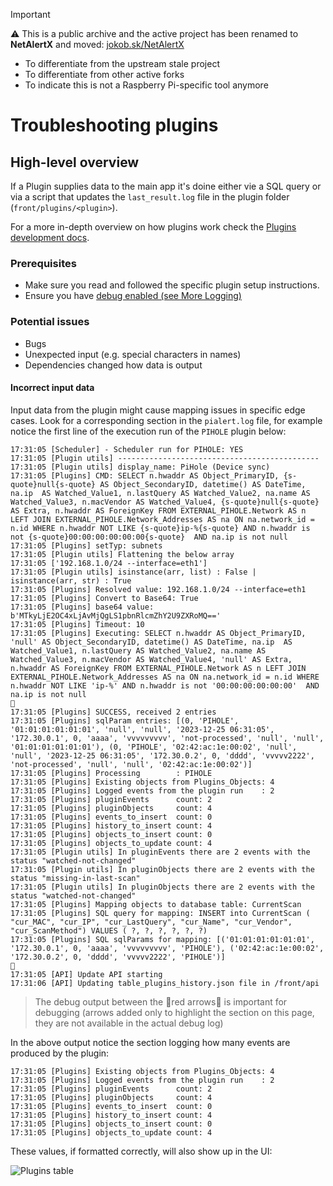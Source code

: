 > [!IMPORTANT]
> ⚠ This is a public archive and the active project has been renamed to **NetAlertX** and moved: [jokob.sk/NetAlertX](https://github.com/jokob-sk/NetAlertX)
> 
>  - To differentiate from the upstream stale project
>  - To differentiate from other active forks
>  - To indicate this is not a Raspberry Pi-specific tool anymore
>

# Troubleshooting plugins

## High-level overview

If a Plugin supplies data to the main app it's doine either vie a SQL query or via a script that updates the `last_result.log` file in the plugin folder (`front/plugins/<plugin>`).

For a more in-depth overview on how plugins work check the [Plugins development docs](https://github.com/jokob-sk/Pi.Alert/blob/main/front/plugins/README.md).

### Prerequisites

- Make sure you read and followed the specific plugin setup instructions.
- Ensure you have [debug enabled (see More Logging)](https://github.com/jokob-sk/Pi.Alert/blob/main/docs/DEBUG_TIPS.md#1-more-logging-) 

### Potential issues

- Bugs
- Unexpected input (e.g. special characters in names)
- Dependencies changed how data is output

#### Incorrect input data

Input data from the plugin might cause mapping issues in specific edge cases. Look for a corresponding section in the `pialert.log` file, for example notice the first line of the execution run of the `PIHOLE` plugin below:

```
17:31:05 [Scheduler] - Scheduler run for PIHOLE: YES
17:31:05 [Plugin utils] ---------------------------------------------
17:31:05 [Plugin utils] display_name: PiHole (Device sync)
17:31:05 [Plugins] CMD: SELECT n.hwaddr AS Object_PrimaryID, {s-quote}null{s-quote} AS Object_SecondaryID, datetime() AS DateTime, na.ip  AS Watched_Value1, n.lastQuery AS Watched_Value2, na.name AS Watched_Value3, n.macVendor AS Watched_Value4, {s-quote}null{s-quote} AS Extra, n.hwaddr AS ForeignKey FROM EXTERNAL_PIHOLE.Network AS n LEFT JOIN EXTERNAL_PIHOLE.Network_Addresses AS na ON na.network_id = n.id WHERE n.hwaddr NOT LIKE {s-quote}ip-%{s-quote} AND n.hwaddr is not {s-quote}00:00:00:00:00:00{s-quote}  AND na.ip is not null
17:31:05 [Plugins] setTyp: subnets
17:31:05 [Plugin utils] Flattening the below array
17:31:05 ['192.168.1.0/24 --interface=eth1']
17:31:05 [Plugin utils] isinstance(arr, list) : False | isinstance(arr, str) : True
17:31:05 [Plugins] Resolved value: 192.168.1.0/24 --interface=eth1
17:31:05 [Plugins] Convert to Base64: True
17:31:05 [Plugins] base64 value: b'MTkyLjE2OC4xLjAvMjQgLS1pbnRlcmZhY2U9ZXRoMQ=='
17:31:05 [Plugins] Timeout: 10
17:31:05 [Plugins] Executing: SELECT n.hwaddr AS Object_PrimaryID, 'null' AS Object_SecondaryID, datetime() AS DateTime, na.ip  AS Watched_Value1, n.lastQuery AS Watched_Value2, na.name AS Watched_Value3, n.macVendor AS Watched_Value4, 'null' AS Extra, n.hwaddr AS ForeignKey FROM EXTERNAL_PIHOLE.Network AS n LEFT JOIN EXTERNAL_PIHOLE.Network_Addresses AS na ON na.network_id = n.id WHERE n.hwaddr NOT LIKE 'ip-%' AND n.hwaddr is not '00:00:00:00:00:00'  AND na.ip is not null
🔻
17:31:05 [Plugins] SUCCESS, received 2 entries
17:31:05 [Plugins] sqlParam entries: [(0, 'PIHOLE', '01:01:01:01:01:01', 'null', 'null', '2023-12-25 06:31:05', '172.30.0.1', 0, 'aaaa', 'vvvvvvvvv', 'not-processed', 'null', 'null', '01:01:01:01:01:01'), (0, 'PIHOLE', '02:42:ac:1e:00:02', 'null', 'null', '2023-12-25 06:31:05', '172.30.0.2', 0, 'dddd', 'vvvvv2222', 'not-processed', 'null', 'null', '02:42:ac:1e:00:02')]
17:31:05 [Plugins] Processing        : PIHOLE
17:31:05 [Plugins] Existing objects from Plugins_Objects: 4
17:31:05 [Plugins] Logged events from the plugin run    : 2
17:31:05 [Plugins] pluginEvents      count: 2
17:31:05 [Plugins] pluginObjects     count: 4
17:31:05 [Plugins] events_to_insert  count: 0
17:31:05 [Plugins] history_to_insert count: 4
17:31:05 [Plugins] objects_to_insert count: 0
17:31:05 [Plugins] objects_to_update count: 4
17:31:05 [Plugin utils] In pluginEvents there are 2 events with the status "watched-not-changed" 
17:31:05 [Plugin utils] In pluginObjects there are 2 events with the status "missing-in-last-scan" 
17:31:05 [Plugin utils] In pluginObjects there are 2 events with the status "watched-not-changed" 
17:31:05 [Plugins] Mapping objects to database table: CurrentScan
17:31:05 [Plugins] SQL query for mapping: INSERT into CurrentScan ( "cur_MAC", "cur_IP", "cur_LastQuery", "cur_Name", "cur_Vendor", "cur_ScanMethod") VALUES ( ?, ?, ?, ?, ?, ?)
17:31:05 [Plugins] SQL sqlParams for mapping: [('01:01:01:01:01:01', '172.30.0.1', 0, 'aaaa', 'vvvvvvvvv', 'PIHOLE'), ('02:42:ac:1e:00:02', '172.30.0.2', 0, 'dddd', 'vvvvv2222', 'PIHOLE')]
🔺
17:31:05 [API] Update API starting
17:31:06 [API] Updating table_plugins_history.json file in /front/api
```

> The debug output between the 🔻red arrows🔺 is important for debugging (arrows added only to highlight the section on this page, they are not available in the actual debug log)

In the above output notice the section logging how many events are produced by the plugin:

```
17:31:05 [Plugins] Existing objects from Plugins_Objects: 4
17:31:05 [Plugins] Logged events from the plugin run    : 2
17:31:05 [Plugins] pluginEvents      count: 2
17:31:05 [Plugins] pluginObjects     count: 4
17:31:05 [Plugins] events_to_insert  count: 0
17:31:05 [Plugins] history_to_insert count: 4
17:31:05 [Plugins] objects_to_insert count: 0
17:31:05 [Plugins] objects_to_update count: 4
```

These values, if formatted correctly, will also show up in the UI:

![Plugins table](/docs/img/DEBUG_PLUGINS/plugin_objects_pihole.png)
